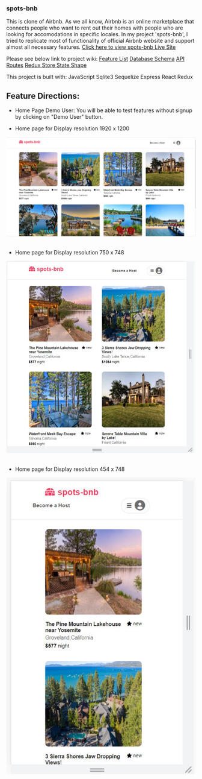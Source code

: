 
### spots-bnb

This is clone of Airbnb. As we all know, Airbnb is an online marketplace that connects people who want to rent out their homes with people who are looking for accomodations in specific locales.
In my project 'spots-bnb', I tried to replicate most of functionality of official Airbnb website and support almost all necessary features. [Click here to view spots-bnb Live Site](https://spots-bnb.herokuapp.com/)

Please see below link to project wiki:
 [Feature List](https://github.com/varshagade211/AirBnB/wiki/Feature-list)
 [Database Schema](https://github.com/varshagade211/AirBnB/wiki/Database-Schema-Image-with-Relationships)
 [API Routes](https://github.com/varshagade211/AirBnB/wiki/API-Routes)
 [Redux Store State Shape](https://github.com/varshagade211/AirBnB/wiki/Redux-State-Shape)

 This project is built with:
 JavaScript
 Sqlite3
 Sequelize
 Express
 React
 Redux

## Feature Directions:

* Home Page Demo User:
    You will be able to test features without signup by clicking on "Demo User" button.

* Home page for Display resolution 1920 x 1200

![AirBnB db schema](home-page.JPG) &nbsp;  &nbsp;  &nbsp;




* Home page for Display resolution 750 x 748

![AirBnB db schema](tab-home-page.JPG) &nbsp;  &nbsp;  &nbsp;




* Home page for Display resolution 454 x 748

![AirBnB db schema](responsive-home-page.JPG) &nbsp; &nbsp;
